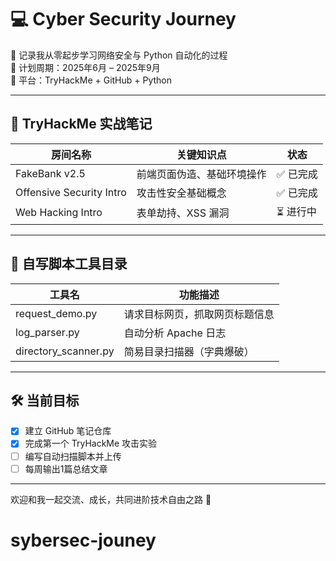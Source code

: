 # 💻 Cyber Security Journey

🎯 记录我从零起步学习网络安全与 Python 自动化的过程  
📅 计划周期：2025年6月 – 2025年9月  
🧰 平台：TryHackMe + GitHub + Python

---

## 📌 TryHackMe 实战笔记

| 房间名称             | 关键知识点                     | 状态     |
|----------------------|--------------------------------|----------|
| FakeBank v2.5        | 前端页面伪造、基础环境操作      | ✅ 已完成 |
| Offensive Security Intro | 攻击性安全基础概念               | ✅ 已完成 |
| Web Hacking Intro    | 表单劫持、XSS 漏洞               | ⏳ 进行中 |

---

## 🧪 自写脚本工具目录

| 工具名               | 功能描述                       |
|----------------------|------------------------------|
| request_demo.py      | 请求目标网页，抓取网页标题信息 |
| log_parser.py        | 自动分析 Apache 日志           |
| directory_scanner.py | 简易目录扫描器（字典爆破）     |

---

## 🛠 当前目标

- [x] 建立 GitHub 笔记仓库
- [x] 完成第一个 TryHackMe 攻击实验
- [ ] 编写自动扫描脚本并上传
- [ ] 每周输出1篇总结文章

---

欢迎和我一起交流、成长，共同进阶技术自由之路 🚀
# sybersec-jouney
